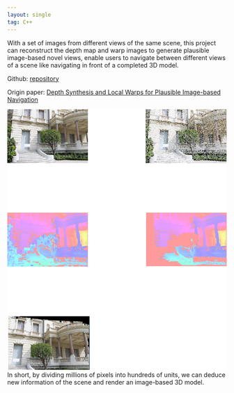 ```yaml
---
layout: single
tag: C++
---
```


With a set of images from different views of the same scene, this project can reconstruct the depth map and warp images to generate plausible image-based novel views, enable users to navigate between different views of a scene like navigating in front of a completed 3D model. 

Github:  <a href="https://github.com/MitoGame/Image-Based-Navigation" target="_blank">repository</a>

Origin paper: <a href="https://www-sop.inria.fr/reves/Basilic/2013/CDSD13/" target="_blank">Depth Synthesis and Local Warps for Plausible Image-based Navigation</a>



<div style="text-align: center"><img src="/img/blogs/nav1.png" width="700" /> </div>
In short, by dividing millions of pixels into hundreds of units, we can deduce new information of the scene and render an image-based 3D model.